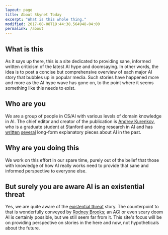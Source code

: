 ```yaml
---
layout: page
title: About Skynet Today
excerpt: "What is this whole thing."
modified: 2017-08-08T19:44:38.564948-04:00
permalink: /about
---
```


## What is this

As it says up there, this is a site dedicated to providing sane, informed written criticism of the latest AI hype and doomsaying. In other words, the idea is to post a concise but comprehensive overview of each major AI story that bubbles up in popular media. Such stories have happened more and more as the AI hype wave has gone on, to the point where it seems something like this needs to exist. 

## Who are you
We are a group of people in CS/AI with various levels of domain knowledge in AI. The chief editor and creator of the publication is [Andrey Kurenkov](http://www.andreykurenkov.com/), who is a graduate student at Stanford and doing research in AI and has [written](http://www.andreykurenkov.com/writing/ai/a-brief-history-of-neural-nets-and-deep-learning/) [several](http://www.andreykurenkov.com/writing/ai/a-brief-history-of-game-ai/) long-form explanatory pieces about AI in the past. 

## Why are you doing this
We work on this effort in our spare time, purely out of the belief that those with knowledge of how AI really works need to provide that sane and informed perspective to everyone else.

## But surely you are aware AI is an existential threat
Yes, we are quite aware of the [existential threat](https://waitbutwhy.com/2015/01/artificial-intelligence-revolution-1.html) story. The counterpoint to that is wonderfully conveyed by [Rodney Brooks](https://rodneybrooks.com/the-seven-deadly-sins-of-predicting-the-future-of-ai/); an AGI or even scary doom AI is certainly possible, but we still seem far from it. This site's focus will be on providing perspective on stories in the here and now, not hypotheticals about the future.
